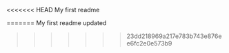 <<<<<<< HEAD
My first readme

=======
My first readme updated
>>>>>>> 23dd218969a217e783b743e876ee6fc2e0e573b9
